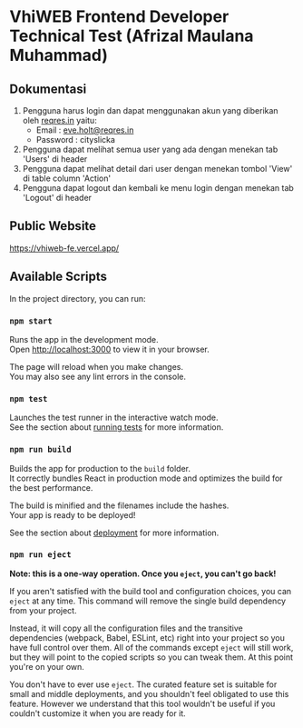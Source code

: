 # VhiWEB Frontend Developer Technical Test (Afrizal Maulana Muhammad)
## Dokumentasi

1. Pengguna harus login dan dapat menggunakan akun yang diberikan oleh [reqres.in](https://reqres.in/) yaitu:
    * Email : eve.holt@reqres.in
    * Password : cityslicka
2. Pengguna dapat melihat semua user yang ada dengan menekan tab 'Users' di header
3. Pengguna dapat melihat detail dari user dengan menekan tombol 'View' di table column 'Action'
4. Pengguna dapat logout dan kembali ke menu login dengan menekan tab 'Logout' di header

## Public Website

https://vhiweb-fe.vercel.app/
## Available Scripts

In the project directory, you can run:

### `npm start`

Runs the app in the development mode.\
Open [http://localhost:3000](http://localhost:3000) to view it in your browser.

The page will reload when you make changes.\
You may also see any lint errors in the console.

### `npm test`

Launches the test runner in the interactive watch mode.\
See the section about [running tests](https://facebook.github.io/create-react-app/docs/running-tests) for more information.

### `npm run build`

Builds the app for production to the `build` folder.\
It correctly bundles React in production mode and optimizes the build for the best performance.

The build is minified and the filenames include the hashes.\
Your app is ready to be deployed!

See the section about [deployment](https://facebook.github.io/create-react-app/docs/deployment) for more information.

### `npm run eject`

**Note: this is a one-way operation. Once you `eject`, you can't go back!**

If you aren't satisfied with the build tool and configuration choices, you can `eject` at any time. This command will remove the single build dependency from your project.

Instead, it will copy all the configuration files and the transitive dependencies (webpack, Babel, ESLint, etc) right into your project so you have full control over them. All of the commands except `eject` will still work, but they will point to the copied scripts so you can tweak them. At this point you're on your own.

You don't have to ever use `eject`. The curated feature set is suitable for small and middle deployments, and you shouldn't feel obligated to use this feature. However we understand that this tool wouldn't be useful if you couldn't customize it when you are ready for it.